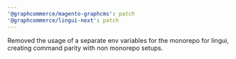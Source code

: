 ```yaml
---
'@graphcommerce/magento-graphcms': patch
'@graphcommerce/lingui-next': patch
---
```


Removed the usage of a separate env variables for the monorepo for lingui, creating command parity with non monorepo setups.
